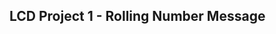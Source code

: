 ## LCD Project 1 - Rolling Number Message

<blockquote class="imgur-embed-pub" lang="en" data-id="a/AZmwu16"><a href="//imgur.com/AZmwu16"></a></blockquote><script async src="//s.imgur.com/min/embed.js" charset="utf-8"></script>

